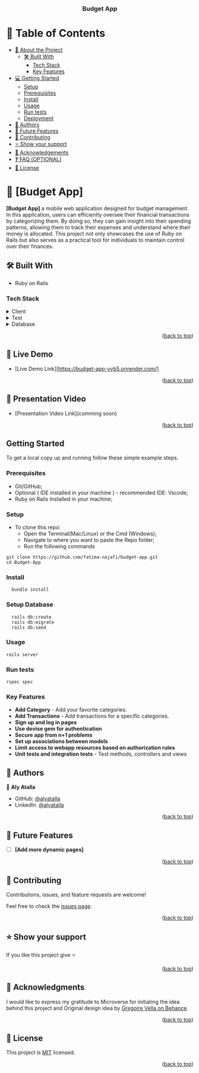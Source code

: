 
<div align="center">
  <!-- You are encouraged to replace this logo with your own! Otherwise you can also remove it. -->
  <br/>

  <h3><b>Budget App</b></h3>

</div>

<!-- TABLE OF CONTENTS -->

# 📗 Table of Contents

- [📖 About the Project](#about-project)
  - [🛠 Built With](#built-with)
    - [Tech Stack](#tech-stack)
    - [Key Features](#key-features)
- [💻 Getting Started](#getting-started)
  - [Setup](#setup)
  - [Prerequisites](#prerequisites)
  - [Install](#install)
  - [Usage](#usage)
  - [Run tests](#run-tests)
  - [Deployment](#deployment)
- [👥 Authors](#authors)
- [🔭 Future Features](#future-features)
- [🤝 Contributing](#contributing)
- [⭐️ Show your support](#support)
- [🙏 Acknowledgements](#acknowledgements)
- [❓ FAQ (OPTIONAL)](#faq)
- [📝 License](#license)

<!-- PROJECT DESCRIPTION -->

# 📖 [Budget App] <a name="about-project"></a>

**[Budget App]**  a mobile web application designed for budget management. In this application, users can efficiently oversee their financial transactions by categorizing them. By doing so, they can gain insight into their spending patterns, allowing them to track their expenses and understand where their money is allocated. This project not only showcases the use of Ruby on Rails but also serves as a practical tool for individuals to maintain control over their finances.

## 🛠 Built With <a name="built-with"></a>

- Ruby on Rails

### Tech Stack <a name="tech-stack"></a>

<details>
  <summary>Client</summary>
  <ul>
    <li>Ruby on Rails</li>
  </ul>
</details>

<details>
  <summary>Test</summary>
  <ul>
    <li>RSPEC</li>
  </ul>
</details>

<details>
<summary>Database</summary>
  <ul>
    <li>PostgreSQL</li>
  </ul>
</details>


<p align="right">(<a href="#readme-top">back to top</a>)</p>

<!-- LIVE DEMO -->
## 🚀 Live Demo <a name="live-demo"></a>

- [Live Demo Link][https://budget-app-yyb5.onrender.com/]

<p align="right">(<a href="#readme-top">back to top</a>)</p>

<!-- Presentation Video -->
## 🎥 Presentation Video <a name="presentation-video"></a>

- [Presentation Video Link](comming soon)

<p align="right">(<a href="#readme-top">back to top</a>)</p>

## Getting Started

To get a local copy up and running follow these simple example steps.

### Prerequisites

- Git/GitHub;
- Optional ( IDE installed in your machine ) - recommended IDE: Vscode;
- Ruby on Rails Installed in your machine;

### Setup

- To clone this repo:
  - Open the Terminal(Mac/Linux) or the Cmd (Windows);
  - Navigate to where you want to paste the Repo folder;
  - Run the following commands
```
git clone https://github.com/fatima-najafi/budget-app.git
cd Budget-App
```


### Install
```
  bundle install
```

### Setup Database
```
  rails db:create
  rails db:migrate
  rails db:seed
```

### Usage
```
rails server
```
### Run tests
```
rspec spec
```

<!-- Features -->

### Key Features <a name="key-features"></a>

- **Add Category** - Add your favorite categories.
- **Add Transactions** - Add transactions for a specific categories.
- **Sign up and log in pages**
- **Use devise gem for authentication**
- **Secure app from n+1 problems**
- **Set up associations between models**
- **Limit access to webapp resources based on authorization rules**
- **Unit tests and integration tests** - Test methods, controllers and views

<!-- AUTHORS -->

## 👥 Authors <a name="authors"></a>

👤 **Aly Atalla**

- GitHub: [@alyatalla](https://github.com/alyatalla)
- LinkedIn: [@alyatalla](https://www.linkedin.com/in/alyatalla/)



<p align="right">(<a href="#readme-top">back to top</a>)</p>

<!-- FUTURE FEATURES -->

## 🔭 Future Features <a name="future-features"></a>

- [ ] **[Add more dynamic pages]**

<p align="right">(<a href="#readme-top">back to top</a>)</p>

<!-- CONTRIBUTING -->

## 🤝 Contributing <a name="contributing"></a>

Contributions, issues, and feature requests are welcome!

Feel free to check the [issues page](../../issues/).

<p align="right">(<a href="#readme-top">back to top</a>)</p>

<!-- SUPPORT -->

## ⭐️ Show your support <a name="support"></a>


If you like this project give ⭐️

<p align="right">(<a href="#readme-top">back to top</a>)</p>

<!-- ACKNOWLEDGEMENTS -->

## 🙏 Acknowledgments <a name="acknowledgements"></a>

I would like to express my gratitude to Microverse for initiating the idea behind this project and Original design idea by [Gregoire Vella on Behance](https://www.behance.net/gregoirevella).

<p align="right">(<a href="#readme-top">back to top</a>)</p>

<!-- LICENSE -->

## 📝 License <a name="license"></a>

This project is [MIT](./LICENSE) licensed.

<p align="right">(<a href="#readme-top">back to top</a>)</p>